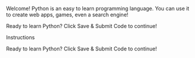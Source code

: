 Welcome!
Python is an easy to learn programming language. You can use it to create web apps, games, even a search engine!

Ready to learn Python? Click Save & Submit Code to continue!

Instructions

Ready to learn Python? Click Save & Submit Code to continue!
